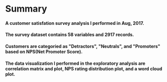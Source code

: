 # Summary
#### A customer satisfation survey analysis I performed in Aug, 2017.
#### The survey dataset contains 58 variables and 2917 records.
#### Customers are categoried as "Detractors", "Neutrals", and "Promoters" based on NPS(Net Promoter Score).
#### The data visualization I performed in the exploratory analysis are correlation matrix and plot, NPS rating distribution plot, and a word cloud plot.

